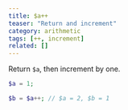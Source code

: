 ```yaml
---
title: $a++
teaser: "Return and increment"
category: arithmetic
tags: [++, increment]
related: []
---
```


Return `$a`, then increment by one.

```php
$a = 1;

$b = $a++; // $a = 2, $b = 1
```

